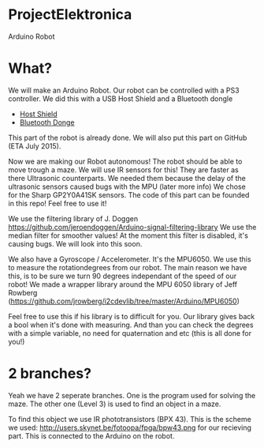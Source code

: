 # ProjectElektronica
Arduino Robot

# What?
We will make an Arduino Robot.
Our robot can be controlled with a PS3 controller. 
We did this with a USB Host Shield and a Bluetooth dongle
- [Host Shield](http://img.dxcdn.com/productimages/sku_166217_2.jpg)
- [Bluetooth Donge](http://i00.i.aliimg.com/wsphoto/v0/574362168/USB-2-0-Mini-font-b-Bluetooth-b-font-font-b-V2-0-b-font-EDR.jpg)

This part of the robot is already done. We will also put this part on GitHub (ETA July 2015).

Now we are making our Robot autonomous! The robot should be able to move trough a maze.
We will use IR sensors for this! They are faster as there Ultrasonic counterparts. 
We needed them because the delay of the ultrasonic sensors caused bugs with the MPU (later more info)
We chose for the Sharp GP2Y0A41SK sensors.
The code of this part can be founded in this repo!
Feel free to use it!

We use the filtering library of J. Doggen
https://github.com/jeroendoggen/Arduino-signal-filtering-library
We use the median filter for smoother values!
At the moment this filter is disabled, it's causing bugs. We will look into this soon.

We also have a Gyroscope / Accelerometer. It's the MPU6050.
We use this to measure the rotationdegrees from our robot.
The main reason we have this, is to be sure we turn 90 degrees independant of the speed of our robot!
We made a wrapper library around the MPU 6050 library of Jeff Rowberg (https://github.com/jrowberg/i2cdevlib/tree/master/Arduino/MPU6050)

Feel free to use this if his library is to difficult for you. Our library gives back a bool when it's done with measuring. And than you can check the degrees with a simple variable, no need for quaternation and etc (this is all done for you!)

# 2 branches?
Yeah we have 2 seperate branches. One is the program used for solving the maze.
The other one (Level 3) is used to find an object in a maze.

To find this object we use IR phototransistors (BPX 43). This is the scheme we used:
http://users.skynet.be/fotoopa/fpga/bpw43.png for our recieving part. This is connected to the Arduino on the robot.

